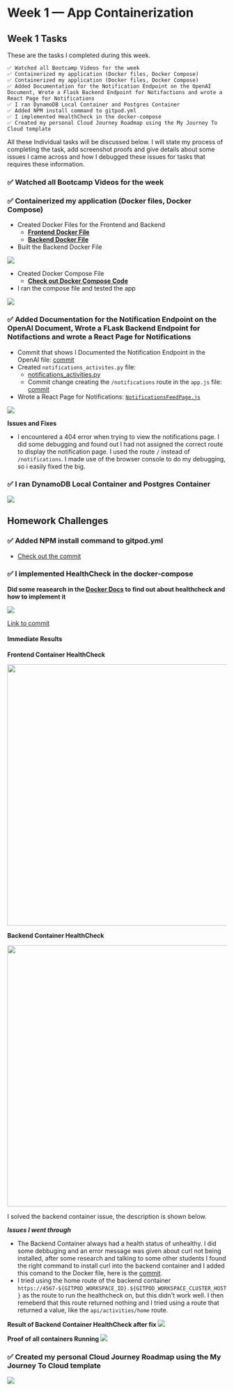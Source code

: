# Week 1 — App Containerization

## Week 1 Tasks

These are the tasks I completed during this week.

```
✅ Watched all Bootcamp Videos for the week
✅ Containerized my application (Docker files, Docker Compose)
✅ Containerized my application (Docker files, Docker Compose)
✅ Added Documentation for the Notification Endpoint on the OpenAI Document, Wrote a Flask Backend Endpoint for Notifactions and wrote a React Page for Notifications
✅ I ran DynamoDB Local Container and Postgres Container
✅ Added NPM install command to gitpod.yml
✅ I implemented HealthCheck in the docker-compose
✅ Created my personal Cloud Journey Roadmap using the My Journey To Cloud template
```
All these Individual tasks will be discussed below. I will state my process of completing the task, add screenshot proofs and give details about some issues I came across and how I debugged these issues for tasks that requires these information.

### ✅ Watched all Bootcamp Videos for the week

### ✅ Containerized my application (Docker files, Docker Compose)

- Created Docker Files for the Frontend and Backend
    - **[Frontend Docker File](https://github.com/OpeOginni/aws-bootcamp-cruddur-2023/blob/main/frontend-react-js/Dockerfile)**
    - **[Backend Docker File](https://github.com/OpeOginni/aws-bootcamp-cruddur-2023/blob/main/backend-flask/Dockerfile)**
- Built the Backend Docker File
<img src="screenshots/week1/week1_0.png" >

- Created Docker Compose File
    - **[Check out Docker Compose Code](https://github.com/OpeOginni/aws-bootcamp-cruddur-2023/blob/main/docker-compose.yml)**
- I ran the compose file and tested the app
<img src="screenshots/week1/week1_2.png" >

### ✅ Added Documentation for the Notification Endpoint on the OpenAI Document, Wrote a FLask Backend Endpoint for Notifactions and wrote a React Page for Notifications

- Commit that shows I Documented the Notification Endpoint in the OpenAI file: [commit](https://github.com/OpeOginni/aws-bootcamp-cruddur-2023/commit/12091f574cd7e580342cc52971b7ad5a8070ede6)
- Created `notifications_activites.py` file: 
    - [notifications_activities.py](https://github.com/OpeOginni/aws-bootcamp-cruddur-2023/blob/main/backend-flask/services/notifications_activities.py)
    - Commit change creating the `/notifications` route in the `app.js` file: [commit](https://github.com/OpeOginni/aws-bootcamp-cruddur-2023/commit/66e37c0b62875f45a60fbbfad3e38da2729fcf98)
- Wrote a React Page for Notifications: [`NotificationsFeedPage.js`](https://github.com/OpeOginni/aws-bootcamp-cruddur-2023/blob/main/frontend-react-js/src/pages/NotificationsFeedPage.js)

<img src="screenshots/week1/week1_3.png" >

**Issues and Fixes**

- I encountered a 404 error when trying to view the notifications page. I did some debugging and found out I had not assigned the correct route to display the notification page. I used the route `/` instead of `/notifications`. I made use of the browser console to do my debugging, so i easily fixed the big.

### ✅ I ran DynamoDB Local Container and Postgres Container
<img src="screenshots/week1/week1_4.png" >

## Homework Challenges

### ✅ Added NPM install command to gitpod.yml

- [Check out the commit](https://github.com/OpeOginni/aws-bootcamp-cruddur-2023/commit/2049edad4784d69ee4abfa296d2f6c386e041b1a) 

### ✅ I implemented HealthCheck in the docker-compose

**Did some reasearch in the [Docker Docs](https://docs.docker.com/compose/compose-file/compose-file-v3/#healthcheck) to find out about healthcheck and how to implement it**

<img src="screenshots/week1/week1_8.png" >

[Link to commit](https://github.com/OpeOginni/aws-bootcamp-cruddur-2023/commit/d39f43fdb4bd1cae86eeec10b88a01abbabb4347)

#### Immediate Results
**Frontend Container HealthCheck**

<img src="screenshots/week1/week1_6.png" height="600px">

**Backend Container HealthCheck**

<img src="screenshots/week1/week1_7.png" width="600px">

I solved the backend container issue, the description is shown below.


***Issues I went through***
- The Backend Container always had a health status of unhealthy. I did some debbuging and an error message was given about curl not being installed, after some research and talking to some other students I found the right command to install curl into the backend container and I added this comand to the Docker file, here is the [commit](https://github.com/OpeOginni/aws-bootcamp-cruddur-2023/commit/347627d31fd5d3efb0caf221d048c4425e0e9032).
- I tried using the home route of the backend container `https://4567-${GITPOD_WORKSPACE_ID}.${GITPOD_WORKSPACE_CLUSTER_HOST}` as the route to run the healthcheck on, but this didn't work well. I then remeberd that this route returned nothing and I tried using a route that returned a value, like the `api/activities/home` route.

**Result of Backend Container HealthCheck after fix**
<img src="screenshots/week1/week1_9.png" >

**Proof of all containers Running**
<img src="screenshots/week1/week1_5.png" >

### ✅ Created my personal Cloud Journey Roadmap using the My Journey To Cloud template
<img src="screenshots/week1/Cloud_Engineer.png" >


